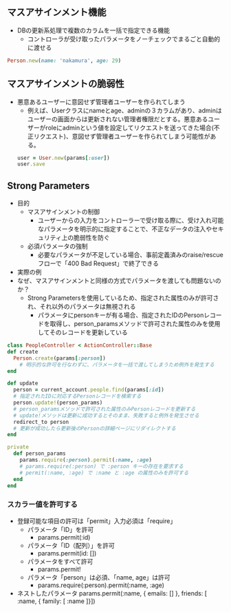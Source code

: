 ##  マスアサインメント機能
- DBの更新系処理で複数のカラムを一括で指定できる機能
  - コントローラが受け取ったパラメータをノーチェックでまるごと自動的に渡せる
```rb
Person.new(name: 'nakamura', age: 29)
```
##  マスアサインメントの脆弱性
- 悪意あるユーザーに意図せず管理者ユーザーを作られてしまう
  - 例えば、Userクラスにnameとage、adminの３カラムがあり、adminはユーザーの画面からは更新されない管理者権限だとする。悪意あるユーザーがroleにadminという値を設定してリクエストを送ってきた場合(不正リクエスト)、意図せず管理者ユーザーを作られてしまう可能性がある。
  ```rb
  user = User.new(params[:user])
  user.save
  ```
##  Strong Parameters
- 目的
  - マスアサインメントの制御
    - ユーザーからの入力をコントローラーで受け取る際に、受け入れ可能なパラメータを明示的に指定することで、不正なデータの注入やセキュリティ上の脆弱性を防ぐ
  - 必須パラメータの強制
    - 必要なパラメータが不足している場合、事前定義済みのraise/rescueフローで「400 Bad Request」で終了できる
-  実際の例
  - なぜ、マスアサインメントと同様の方式でパラメータを渡しても問題ないのか？
    - Strong Parametersを使用しているため、指定された属性のみが許可され、それ以外のパラメータは無視される
      - パラメータにpersonキーが有る場合、指定されたIDのPersonレコードを取得し、person_paramsメソッドで許可された属性のみを使用してそのレコードを更新している
  ```rb
  class PeopleController < ActionController::Base
  def create
    Person.create(params[:person])
      # 明示的な許可を行なわずに、パラメータを一括で渡してしまうため例外を発生する
  end

  def update
    person = current_account.people.find(params[:id])
    # 指定されたIDに対応するPersonレコードを検索する
    person.update!(person_params)
    # person_paramsメソッドで許可された属性のみPersonレコードを更新する
    # update!メソッドは更新に成功するとそのまま、失敗すると例外を発生させる
    redirect_to person
    # 更新が成功したら更新後のPersonの詳細ページにリダイレクトする
  end

  private
    def person_params
      params.require(:person).permit(:name, :age)
      # params.require(:person) で :person キーの存在を要求する
      # permit(:name, :age) で :name と :age の属性のみを許可する
    end
  end
  ```

### スカラー値を許可する
- 登録可能な項目の許可は「permit」入力必須は「require」
  - パラメータ「ID」を許可
    - params.permit(:id)
  - パラメータ「ID（配列）」を許可
    - params.permit(id: [])
  - パラメータをすべて許可
    - params.permit!
  - パラメータ「person」は必須、「name, age」は許可
    - params.require(:person).permit(:name, :age)
- ネストしたパラメータ
params.permit(:name, { emails: [] }, friends: [ :name, { family: [ :name ]}])
